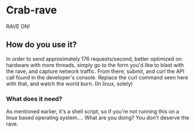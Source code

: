 # Crab-rave
RAVE ON!

## How do you use it?
In order to send approximately 176 requests/second, better optimized on hardware with more threads, simply go to the form you'd like to blast with the rave, and capture network traffic. From there, submit, and curl the API call found in the developer's console. Replace the curl command seen here with that, and watch the world burn. (In linux, solely)

### What does it need?
As mentioned earlier, it's a shell script, so if you're not running this on a linux based operating system.... What are you doing? You don't deserve the rave.